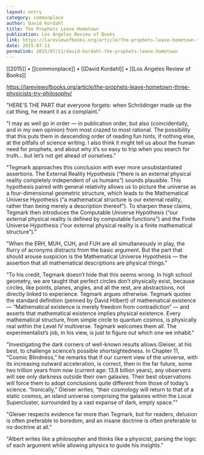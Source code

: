 ```yaml
---
layout: entry
category: commonplace
author: David Kordahl
title: The Prophets Leave Hometown
publication: Los Angeles Review of Books
link: https://lareviewofbooks.org/article/the-prophets-leave-hometown-three-physicists-try-philosophy/
date: 2015-07-11
permalink: 2015/07/11/david-kordahl-the-prophets-leave-hometown
---
```


[[2015]] • [[commonplace]] • [[David Kordahl]] • [[Los Angeles Review of Books]] 

https://lareviewofbooks.org/article/the-prophets-leave-hometown-three-physicists-try-philosophy/

"HERE’S THE PART that everyone forgets: when Schrödinger made up the cat thing, he meant it as a complaint."

"I may as well go in order — in publication order, but also (coincidentally, and in my own opinion) from most crazed to most rational. The possibility that this puts them in descending order of reading fun hints, if nothing else, at the pitfalls of science writing. I also think it might tell us about the human need for prophets, and about why it’s so easy to trip when you search for truth… but let’s not get ahead of ourselves."

"Tegmark approaches this conclusion with ever more unsubstantiated assertions. The External Reality Hypothesis (“there is an external physical reality completely independent of us humans”) sounds plausible. This hypothesis paired with general relativity allows us to picture the universe as a four-dimensional geometric structure, which leads to the Mathematical Universe Hypothesis (“a mathematical structure is our external reality, rather than being merely a description thereof”). To sharpen these claims, Tegmark then introduces the Computable Universe Hypothesis (“our external physical reality is defined by computable functions”) and the Finite Universe Hypothesis (“our external physical reality is a finite mathematical structure”)."
 
"When the ERH, MUH, CUH, and FUH are all simultaneously in play, the flurry of acronyms distracts from the basic argument. But the part that should arouse suspicion is the Mathematical Universe Hypothesis — the assertion that all mathematical descriptions are physical things."

"To his credit, Tegmark doesn’t hide that this seems wrong. In high school geometry, we are taught that perfect circles don’t physically exist, because circles, like points, planes, angles, and all the rest, are abstractions, not directly linked to experience. Tegmark argues otherwise. Tegmark quotes the standard definition (penned by David Hilbert) of mathematical existence — “Mathematical existence is merely freedom from contradiction” — and asserts that mathematical existence implies physical existence. Every mathematical structure, from simple circle to quantum cosmos, is physically real within the Level IV multiverse. Tegmark welcomes them all. The experimentalist’s job, in his view, is just to figure out which one we inhabit."

"Investigating the dark corners of well-known results allows Gleiser, at his best, to challenge science’s possible shortsightedness. In Chapter 11, “Cosmic Blindness,” he remarks that if our current view of the universe, with its increasing outward acceleration, is correct, then in the far future, some two trillion years from now (current age: 13.8 billion years), any observers will see only darkness outside their own galaxies. Their best observations will force them to adopt conclusions quite different from those of today’s science. “Ironically,” Gleiser writes, “their cosmology will return to that of a static cosmos, an island universe comprising the galaxies within the Local Supercluster, surrounded by a vast expanse of dark, empty space.”"
 
"Gleiser respects evidence far more than Tegmark, but for readers, delusion is often preferable to boredom, and an insane doctrine is often preferable to no doctrine at all."

"Albert writes like a philosopher and thinks like a physicist, parsing the logic of each argument while allowing physics to guide his insights."
